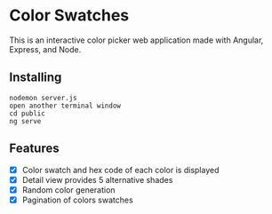 # Color Swatches

This is an interactive color picker web application made with Angular, Express, and Node.


## Installing

```cd into project
nodemon server.js
open another terminal window
cd public
ng serve 

```

## Features
- [x] Color swatch and hex code of each color is displayed
- [x] Detail view provides 5 alternative shades
- [x] Random color generation 
- [x] Pagination of colors swatches 
